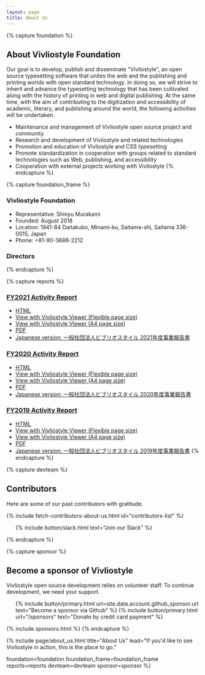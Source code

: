 ```yaml
---
layout: page
title: About Us
---
```



{% capture foundation %}
## About Vivliostyle Foundation

Our goal is to develop, publish and disseminate "Vivliostyle", an open source typesetting software that unites the web and the publishing and printing worlds with open standard technology. In doing so, we will strive to inherit and advance the typesetting technology that has been cultivated along with the history of printing in web and digital publishing. At the same time, with the aim of contributing to the digitization and accessibility of academic, literary, and publishing around the world, the following activities will be undertaken.

- Maintenance and management of Vivliostyle open source project and community
- Research and development of Vivliostyle and related technologies
- Promotion and education of Vivliostyle and CSS typesetting
- Promote standardization in cooperation with groups related to standard technologies such as Web, publishing, and accessibility
- Cooperation with external projects working with Vivliostyle
{% endcapture %}


{% capture foundation_frame %}
### Vivliostyle Foundation

- Representative: Shinyu Murakami
- Founded: August 2018
- Location: 1941-84 Daitakubo, Minami-ku, Saitama-shi, Saitama 336-0015, Japan
- Phone: +81-90-3688-2212

### Directors
{% endcapture %}


{% capture reports %}
### [FY2021 Activity Report](https://github.com/vivliostyle/vivliostyle_doc/tree/gh-pages/en/reports/vivliostyle-report-2021)
- [HTML](https://vivliostyle.github.io/vivliostyle_doc/en/reports/vivliostyle-report-2021/vf2021report.html)
- [View with Vivliostyle Viewer (Flexible page size)](https://vivliostyle.org/viewer/#src=https://vivliostyle.github.io/vivliostyle_doc/en/reports/vivliostyle-report-2021/vf2021report.html&bookMode=true)
- [View with Vivliostyle Viewer (A4 page size)](https://vivliostyle.org/viewer/#src=https://vivliostyle.github.io/vivliostyle_doc/en/reports/vivliostyle-report-2021/vf2021report.html&bookMode=true&userStyle=data:,/*%3Cviewer%3E*/%0A@page%20%7B%20size:%20A4;%20%7D%0A/*%3C/viewer%3E*/)
- [PDF](https://vivliostyle.github.io/vivliostyle_doc/en/reports/vivliostyle-report-2021/vf2021report-en.pdf)
- [Japanese version: 一般社団法人ビブリオスタイル 2021年度事業報告書](https://github.com/vivliostyle/vivliostyle_doc/tree/gh-pages/ja/reports/vivliostyle-report-2021/)

### [FY2020 Activity Report](https://github.com/vivliostyle/vivliostyle_doc/tree/gh-pages/en/reports/vivliostyle-report-2020)
- [HTML](https://vivliostyle.github.io/vivliostyle_doc/en/reports/vivliostyle-report-2020/vf2020report.html)
- [View with Vivliostyle Viewer (Flexible page size)](https://vivliostyle.org/viewer/#src=https://vivliostyle.github.io/vivliostyle_doc/en/reports/vivliostyle-report-2020/vf2020report.html&bookMode=true)
- [View with Vivliostyle Viewer (A4 page size)](https://vivliostyle.org/viewer/#src=https://vivliostyle.github.io/vivliostyle_doc/en/reports/vivliostyle-report-2020/vf2020report.html&bookMode=true&userStyle=data:,/*%3Cviewer%3E*/%0A@page%20%7B%20size:%20A4;%20%7D%0A/*%3C/viewer%3E*/)
- [PDF](https://vivliostyle.github.io/vivliostyle_doc/en/reports/vivliostyle-report-2020/vf2020report-en.pdf)
- [Japanese version: 一般社団法人ビブリオスタイル 2020年度事業報告書](https://github.com/vivliostyle/vivliostyle_doc/tree/gh-pages/ja/reports/vivliostyle-report-2020/)

### [FY2019 Activity Report](https://github.com/vivliostyle/vivliostyle_doc/tree/gh-pages/en/reports/vivliostyle-report-2019)
- [HTML](https://vivliostyle.github.io/vivliostyle_doc/en/reports/vivliostyle-report-2019/vf2019report.html)
- [View with Vivliostyle Viewer (Flexible page size)](https://vivliostyle.org/viewer/#src=https://vivliostyle.github.io/vivliostyle_doc/en/reports/vivliostyle-report-2019/vf2019report.html&bookMode=true)
- [View with Vivliostyle Viewer (A4 page size)](https://vivliostyle.org/viewer/#src=https://vivliostyle.github.io/vivliostyle_doc/en/reports/vivliostyle-report-2019/vf2019report.html&bookMode=true&userStyle=data:,/*%3Cviewer%3E*/%0A@page%20%7B%20size:%20A4;%20%7D%0A/*%3C/viewer%3E*/)
- [PDF](https://vivliostyle.github.io/vivliostyle_doc/en/reports/vivliostyle-report-2019/vf2019report-en.pdf)
- [Japanese version: 一般社団法人ビブリオスタイル 2019年度事業報告書](https://github.com/vivliostyle/vivliostyle_doc/tree/gh-pages/ja/reports/vivliostyle-report-2019/)
{% endcapture %}


{% capture devteam %}
## Contributors

Here are some of our past contributors with gratitude.

<ul class="list--small" id="contributors-list"></ul>
{% include fetch-contributors-about-us.html id="contributors-list" %}

<ol class="list--medium">
  {% include button/slack.html text="Join our Slack" %}
</ol>
{% endcapture %}


{% capture sponsor %}
## Become a sponsor of Vivliostyle

Vivliostyle open source development relies on volunteer staff. To continue development, we need your support.

<ol class="list--medium">
  {% include button/primary.html url=site.data.account.github_sponsor.url text="Become a sponsor via Github" %}
  {% include button/primary.html url="/sponsors" text="Donate by credit card payment" %}
</ol>

{% include sponsors.html %}
{% endcapture %}


{% include page/about_us.html
  title="About Us"
  lead="If you'd like to see Vivliostyle in action, this is the place to go."

  foundation=foundation
  foundation_frame=foundation_frame
  reports=reports
  devteam=devteam
  sponsor=sponsor
%}
